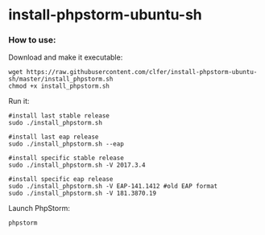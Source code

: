 # install-phpstorm-ubuntu-sh

### How to use:

Download and make it executable:
```
wget https://raw.githubusercontent.com/clfer/install-phpstorm-ubuntu-sh/master/install_phpstorm.sh
chmod +x install_phpstorm.sh
```
Run it:

```
#install last stable release
sudo ./install_phpstorm.sh
```

```
#install last eap release
sudo ./install_phpstorm.sh --eap
```

```
#install specific stable release
sudo ./install_phpstorm.sh -V 2017.3.4
```

```
#install specific eap release
sudo ./install_phpstorm.sh -V EAP-141.1412 #old EAP format
sudo ./install_phpstorm.sh -V 181.3870.19
```

Launch PhpStorm:
```
phpstorm

```
